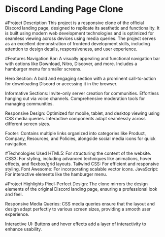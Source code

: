 # Discord Landing Page Clone
#Project Description
This project is a responsive clone of the official Discord landing page, designed to replicate its aesthetic and functionality. It is built using modern web development technologies and is optimized for seamless viewing across devices using media queries. The project serves as an excellent demonstration of frontend development skills, including attention to design details, responsiveness, and user experience.

#Features
Navigation Bar:
A visually appealing and functional navigation bar with options like Download, Nitro, Discover, and more. Includes a hamburger menu for smaller screens.

Hero Section:
A bold and engaging section with a prominent call-to-action for downloading Discord or accessing it in the browser.

Informative Sections:
Invite-only server creation for communities.
Effortless hanging out via voice channels.
Comprehensive moderation tools for managing communities.

Responsive Design:
Optimized for mobile, tablet, and desktop viewing using CSS media queries.
Interactive components adapt seamlessly across different screen sizes.

Footer:
Contains multiple links organized into categories like Product, Company, Resources, and Policies, alongside social media icons for quick navigation.

#Technologies Used
HTML5: For structuring the content of the website.
CSS3: For styling, including advanced techniques like animations, hover effects, and flexbox/grid layouts.
Tailwind CSS: For efficient and responsive styling.
Font Awesome: For incorporating scalable vector icons.
JavaScript: For interactive elements like the hamburger menu.

#Project Highlights
Pixel-Perfect Design:
The clone mirrors the design elements of the original Discord landing page, ensuring a professional look and feel.

Responsive Media Queries:
CSS media queries ensure that the layout and design adapt perfectly to various screen sizes, providing a smooth user experience.

Interactive UI:
Buttons and hover effects add a layer of interactivity to enhance usability.


